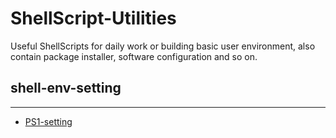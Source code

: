 # ShellScript-Utilities
Useful ShellScripts for daily work or building basic user environment, also contain package installer, software configuration and so on.

## shell-env-setting
---
- [PS1-setting](https://github.com/gaunthan/ShellScript-Utilities/blob/master/shell-env-settings/PS1-setting/README.md)
